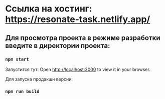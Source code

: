 # Ссылка на хостинг: https://resonate-task.netlify.app/

## Для просмотра проекта в режиме разработки введите в директории проекта:

### `npm start`

Запустится тут:
Open [http://localhost:3000](http://localhost:3000) to view it in your browser.

Для запуска продакшн версии:

### `npm run build`
